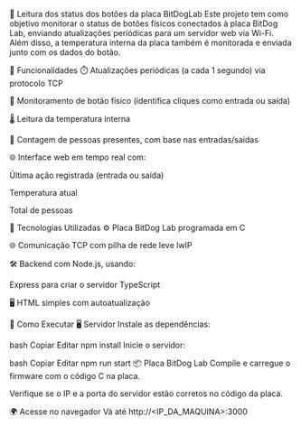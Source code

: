
📡 Leitura dos status dos botões da placa BitDogLab
Este projeto tem como objetivo monitorar o status de botões físicos conectados à placa BitDog Lab, enviando atualizações periódicas para um servidor web via Wi-Fi. Além disso, a temperatura interna da placa também é monitorada e enviada junto com os dados do botão.

🔧 Funcionalidades
⏱️ Atualizações periódicas (a cada 1 segundo) via protocolo TCP

🔘 Monitoramento de botão físico (identifica cliques como entrada ou saída)

🌡️ Leitura da temperatura interna

👥 Contagem de pessoas presentes, com base nas entradas/saídas

🌐 Interface web em tempo real com:

Última ação registrada (entrada ou saída)

Temperatura atual

Total de pessoas

🧰 Tecnologias Utilizadas
⚙️ Placa BitDog Lab programada em C

🌐 Comunicação TCP com pilha de rede leve lwIP

🛠️ Backend com Node.js, usando:

Express para criar o servidor TypeScript 

🖥️  HTML simples com autoatualização

🚀 Como Executar
🖥️ Servidor
Instale as dependências:

bash
Copiar
Editar
npm install
Inicie o servidor:

bash
Copiar
Editar
npm run start
📦 Placa BitDog Lab
Compile e carregue o firmware com o código C na placa.

Verifique se o IP e a porta do servidor estão corretos no código da placa.

🌍 Acesse no navegador
Vá até http://<IP_DA_MAQUINA>:3000
